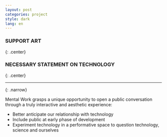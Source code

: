 ```yaml
---
layout: post
categories: project
style: dark
lang: en
---
```


### SUPPORT ART
{: .center}
###  NECESSARY STATEMENT ON TECHNOLOGY
{: .center}
___
{: .narrow}

Mental Work grasps a unique opportunity to open a public conversation through a truly interactive and aesthetic experience:

* Better anticipate our relationship with technology
* Include public at early phase of development
* Experiment technology in a performative space to question technology, science and ourselves
